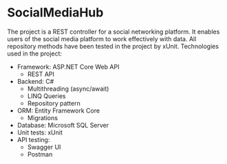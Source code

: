 # SocialMediaHub

The project is a REST controller for a social networking platform. It enables users of the social media platform to work effectively with data. All repository methods have been tested in the project by xUnit. Technologies used in the project:
- Framework:  ASP.NET Core Web API
  - REST API
- Backend:  C#
  - Multithreading (async/await)
  - LINQ Queries
  - Repository pattern
- ORM:  Entity Framework Core
  - Migrations
- Database:  Microsoft SQL Server
- Unit tests:  xUnit
- API testing:
  - Swagger UI
  - Postman

